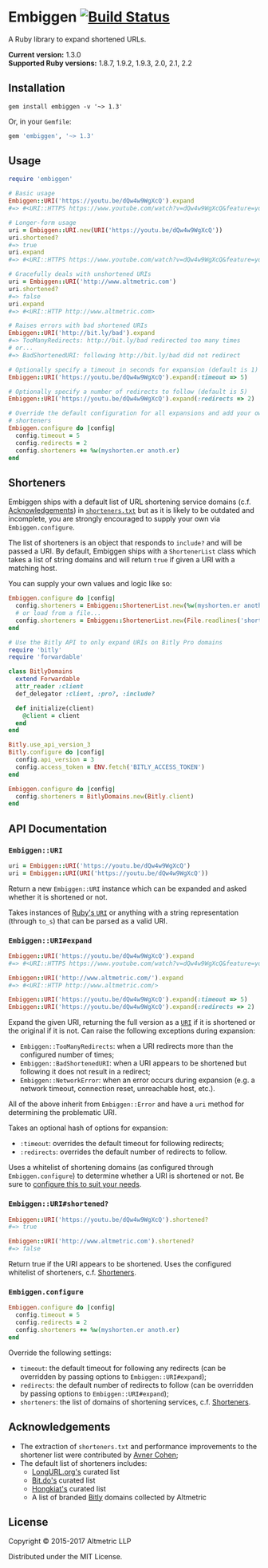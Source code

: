 # Embiggen [![Build Status](https://travis-ci.org/altmetric/embiggen.svg?branch=master)](https://travis-ci.org/altmetric/embiggen)

A Ruby library to expand shortened URLs.

**Current version:** 1.3.0  
**Supported Ruby versions:** 1.8.7, 1.9.2, 1.9.3, 2.0, 2.1, 2.2

## Installation

```
gem install embiggen -v '~> 1.3'
```

Or, in your `Gemfile`:

```ruby
gem 'embiggen', '~> 1.3'
```

## Usage

```ruby
require 'embiggen'

# Basic usage
Embiggen::URI('https://youtu.be/dQw4w9WgXcQ').expand
#=> #<URI::HTTPS https://www.youtube.com/watch?v=dQw4w9WgXcQ&feature=youtu.be>

# Longer-form usage
uri = Embiggen::URI.new(URI('https://youtu.be/dQw4w9WgXcQ'))
uri.shortened?
#=> true
uri.expand
#=> #<URI::HTTPS https://www.youtube.com/watch?v=dQw4w9WgXcQ&feature=youtu.be>

# Gracefully deals with unshortened URIs
uri = Embiggen::URI('http://www.altmetric.com')
uri.shortened?
#=> false
uri.expand
#=> #<URI::HTTP http://www.altmetric.com>

# Raises errors with bad shortened URIs
Embiggen::URI('http://bit.ly/bad').expand
#=> TooManyRedirects: http://bit.ly/bad redirected too many times
# or...
#=> BadShortenedURI: following http://bit.ly/bad did not redirect

# Optionally specify a timeout in seconds for expansion (default is 1)
Embiggen::URI('https://youtu.be/dQw4w9WgXcQ').expand(:timeout => 5)

# Optionally specify a number of redirects to follow (default is 5)
Embiggen::URI('https://youtu.be/dQw4w9WgXcQ').expand(:redirects => 2)

# Override the default configuration for all expansions and add your own
# shorteners
Embiggen.configure do |config|
  config.timeout = 5
  config.redirects = 2
  config.shorteners += %w(myshorten.er anoth.er)
end
```

## Shorteners

Embiggen ships with a default list of URL shortening service domains (c.f.
[Acknowledgements](#acknowledgements)) in
[`shorteners.txt`](https://github.com/altmetric/embiggen/blob/master/shorteners.txt)
but as it is likely to be outdated and incomplete, you are strongly encouraged
to supply your own via `Embiggen.configure`.

The list of shorteners is an object that responds to `include?` and will be
passed a URI. By default, Embiggen ships with a `ShortenerList` class which
takes a list of string domains and will return `true` if given a URI with a
matching host.

You can supply your own values and logic like so:

```ruby
Embiggen.configure do |config|
  config.shorteners = Embiggen::ShortenerList.new(%w(myshorten.er anoth.er))
  # or load from a file...
  config.shorteners = Embiggen::ShortenerList.new(File.readlines('shorteners.txt').map(&:chomp))
end

# Use the Bitly API to only expand URIs on Bitly Pro domains
require 'bitly'
require 'forwardable'

class BitlyDomains
  extend Forwardable
  attr_reader :client
  def_delegator :client, :pro?, :include?

  def initialize(client)
    @client = client
  end
end

Bitly.use_api_version_3
Bitly.configure do |config|
  config.api_version = 3
  config.access_token = ENV.fetch('BITLY_ACCESS_TOKEN')
end

Embiggen.configure do |config|
  config.shorteners = BitlyDomains.new(Bitly.client)
end
```

## API Documentation

### `Embiggen::URI`

```ruby
uri = Embiggen::URI('https://youtu.be/dQw4w9WgXcQ')
uri = Embiggen::URI(URI('https://youtu.be/dQw4w9WgXcQ'))
```

Return a new `Embiggen::URI` instance which can be expanded and asked whether
it is shortened or not.

Takes instances of [Ruby's
`URI`][URI] or
anything with a string representation (through `to_s`) that can be parsed as a
valid URI.

### `Embiggen::URI#expand`

```ruby
Embiggen::URI('https://youtu.be/dQw4w9WgXcQ').expand
#=> #<URI::HTTPS https://www.youtube.com/watch?v=dQw4w9WgXcQ&feature=youtu.be>

Embiggen::URI('http://www.altmetric.com/').expand
#=> #<URI::HTTP http://www.altmetric.com/>

Embiggen::URI('https://youtu.be/dQw4w9WgXcQ').expand(:timeout => 5)
Embiggen::URI('https://youtu.be/dQw4w9WgXcQ').expand(:redirects => 2)
```

Expand the given URI, returning the full version as a [`URI`][URI] if it is
shortened or the original if it is not. Can raise the following exceptions
during expansion:

* `Embiggen::TooManyRedirects`: when a URI redirects more than the configured
  number of times;
* `Embiggen::BadShortenedURI`: when a URI appears to be shortened but
  following it does not result in a redirect;
* `Embiggen::NetworkError`: when an error occurs during expansion (e.g. a
  network timeout, connection reset, unreachable host, etc.).

All of the above inherit from `Embiggen::Error` and have a `uri` method for
determining the problematic URI.

Takes an optional hash of options for expansion:

* `:timeout`: overrides the default timeout for following redirects;
* `:redirects`: overrides the default number of redirects to follow.

Uses a whitelist of shortening domains (as configured through
`Embiggen.configure`) to determine whether a URI is shortened or not. Be sure
to [configure this to suit your needs](#shorteners).

### `Embiggen::URI#shortened?`

```ruby
Embiggen::URI('https://youtu.be/dQw4w9WgXcQ').shortened?
#=> true

Embiggen::URI('http://www.altmetric.com').shortened?
#=> false
```

Return true if the URI appears to be shortened. Uses the configured whitelist
of shorteners, c.f. [Shorteners](#shorteners).

### `Embiggen.configure`

```ruby
Embiggen.configure do |config|
  config.timeout = 5
  config.redirects = 2
  config.shorteners += %w(myshorten.er anoth.er)
end
```

Override the following settings:

* `timeout`: the default timeout for following any redirects (can be
  overridden by passing options to `Embiggen::URI#expand`);
* `redirects`: the default number of redirects to follow (can be overridden by
  passing options to `Embiggen::URI#expand`);
* `shorteners`: the list of domains of shortening services, c.f.
  [Shorteners](#shorteners).

## Acknowledgements

* The extraction of `shorteners.txt` and performance improvements to the
  shortener list were contributed by [Avner
  Cohen](https://github.com/AvnerCohen);
* The default list of shorteners includes:
  * [LongURL.org's](http://longurl.org/services) curated list
  * [Bit.do's](http://bit.do/list-of-url-shorteners.php) curated list
  * [Hongkiat's](http://www.hongkiat.com/blog/url-shortening-services-the-ultimate-list/)
  curated list
  * A list of branded [Bitly](https://bitly.com/) domains collected by Altmetric

## License

Copyright © 2015-2017 Altmetric LLP

Distributed under the MIT License.

[URI]: http://ruby-doc.org/stdlib/libdoc/uri/rdoc/URI.html
